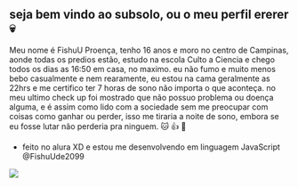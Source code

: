 ## seja bem vindo ao subsolo, ou o meu perfil ererer 💀

Meu nome é FishuU Proença, tenho 16 anos e moro no centro de Campinas, aonde todas os predios estão, estudo na escola Culto a Ciencia e chego todos os dias as 16:50 em casa, no maximo. eu não fumo e muito menos bebo casualmente e nem rearamente, eu estou na cama geralmente as 22hrs e me certifico ter 7 horas de sono não importa o que aconteça. no meu ultimo check up foi mostrado que não possuo problema ou doença alguma, e é assim como lido com a sociedade sem me preocupar com coisas como ganhar ou perder, isso me tiraria a noite de sono, embora se eu fosse lutar não perderia pra ninguem. 🐱 👍 🤯

- feito no alura XD e estou me desenvolvendo em linguagem JavaScript
@FishuUde2099

![](https://tenor.com/pt-BR/view/jojos-bizarre-adventure-yoshikage-kira-jjba-jjba-kira-blorbo-gif-27420059)
